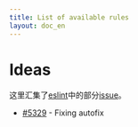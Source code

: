 ```yaml
---
title: List of available rules
layout: doc_en
---
```

<!-- Note: No pull requests accepted for this file. See README.md in the root directory for details. -->

# Ideas

这里汇集了[eslint](https://github.com/eslint/eslint)中的部分[issue](https://github.com/eslint/eslint/issues/)。

* [#5329](autofixing) - Fixing autofix
